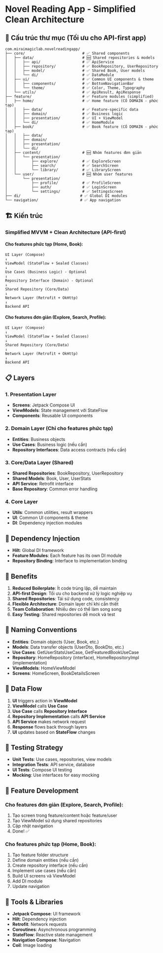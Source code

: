 # Novel Reading App - Simplified Clean Architecture

## 📁 Cấu trúc thư mục (Tối ưu cho API-first app)

```
com.miraimagiclab.novelreadingapp/
├── core/                          # ✅ Shared components
│   ├── data/                      # 🆕 Shared repositories & models
│   │   ├── api/                   # ✅ ApiService
│   │   ├── repository/            # ✅ BookRepository, UserRepository
│   │   ├── model/                 # ✅ Shared Book, User models
│   │   └── di/                    # ✅ DataModule
│   ├── ui/                        # ✅ Common UI components & theme
│   │   ├── components/            # ✅ BottomNavigationBar
│   │   └── theme/                 # ✅ Color, Theme, Typography
│   └── utils/                     # ✅ ApiResult, ApiResponse
├── feature/                       # ✅ Feature modules (simplified)
│   ├── home/                      # ✅ Home feature (CÓ DOMAIN - phức tạp)
│   │   ├── data/                  # ✅ Feature-specific data
│   │   ├── domain/                # ✅ Business logic
│   │   ├── presentation/          # ✅ UI + ViewModel
│   │   └── di/                    # ✅ HomeModule
│   ├── book/                      # ✅ Book feature (CÓ DOMAIN - phức tạp)
│   │   ├── data/
│   │   ├── domain/
│   │   ├── presentation/
│   │   └── di/
│   ├── content/                   # 🆕 Nhóm features đơn giản
│   │   └── presentation/
│   │       ├── explore/           # ✅ ExploreScreen
│   │       ├── search/            # ✅ SearchScreen
│   │       └── library/           # ✅ LibraryScreen
│   └── user/                      # 🆕 Nhóm user features
│       └── presentation/
│           ├── profile/           # ✅ ProfileScreen
│           ├── auth/              # ✅ LoginScreen
│           └── settings/          # ✅ SettingsScreen
├── di/                           # ✅ Global DI modules
└── navigation/                   # ✅ App navigation
```

## 🏗️ Kiến trúc

### **Simplified MVVM + Clean Architecture (API-first)**

#### **Cho features phức tạp (Home, Book):**
```
UI Layer (Compose)
↓
ViewModel (StateFlow + Sealed Classes)
↓  
Use Cases (Business Logic) - Optional
↓
Repository Interface (Domain) - Optional
↓
Shared Repository (Core/Data)
↓
Network Layer (Retrofit + OkHttp)
↓
Backend API
```

#### **Cho features đơn giản (Explore, Search, Profile):**
```
UI Layer (Compose)
↓
ViewModel (StateFlow + Sealed Classes)
↓
Shared Repository (Core/Data)
↓
Network Layer (Retrofit + OkHttp)
↓
Backend API
```

## 📋 Layers

### **1. Presentation Layer**
- **Screens**: Jetpack Compose UI
- **ViewModels**: State management với StateFlow
- **Components**: Reusable UI components

### **2. Domain Layer** (Chỉ cho features phức tạp)
- **Entities**: Business objects
- **Use Cases**: Business logic (nếu cần)
- **Repository Interfaces**: Data access contracts (nếu cần)

### **3. Core/Data Layer** (Shared)
- **Shared Repositories**: BookRepository, UserRepository
- **Shared Models**: Book, User, UserStats
- **API Service**: Retrofit interface
- **Base Repository**: Common error handling

### **4. Core Layer**
- **Utils**: Common utilities, result wrappers
- **UI**: Common UI components & theme
- **DI**: Dependency injection modules

## 🔧 Dependency Injection

- **Hilt**: Global DI framework
- **Feature Modules**: Each feature has its own DI module
- **Repository Binding**: Interface to implementation binding

## 🚀 Benefits

1. **Reduced Boilerplate**: Ít code trùng lặp, dễ maintain
2. **API-first Design**: Tối ưu cho backend xử lý logic nghiệp vụ
3. **Shared Repositories**: Tái sử dụng code, consistency
4. **Flexible Architecture**: Domain layer chỉ khi cần thiết
5. **Team Collaboration**: Nhiều dev có thể làm song song
6. **Easy Testing**: Shared repositories dễ mock và test

## 📝 Naming Conventions

- **Entities**: Domain objects (User, Book, etc.)
- **Models**: Data transfer objects (UserDto, BookDto, etc.)
- **Use Cases**: GetUserStatsUseCase, GetFeaturedBookUseCase
- **Repository**: HomeRepository (interface), HomeRepositoryImpl (implementation)
- **ViewModels**: HomeViewModel
- **Screens**: HomeScreen, BookDetailsScreen

## 🔄 Data Flow

1. **UI** triggers action in **ViewModel**
2. **ViewModel** calls **Use Case**
3. **Use Case** calls **Repository Interface**
4. **Repository Implementation** calls **API Service**
5. **API Service** makes network request
6. **Response** flows back through layers
7. **UI** updates based on **StateFlow** changes

## 🧪 Testing Strategy

- **Unit Tests**: Use cases, repositories, view models
- **Integration Tests**: API service, database
- **UI Tests**: Compose UI testing
- **Mocking**: Use interfaces for easy mocking

## 📱 Feature Development

### **Cho features đơn giản (Explore, Search, Profile):**
1. Tạo screen trong feature/content hoặc feature/user
2. Tạo ViewModel sử dụng shared repositories
3. Cập nhật navigation
4. Done! ✅

### **Cho features phức tạp (Home, Book):**
1. Tạo feature folder structure
2. Define domain entities (nếu cần)
3. Create repository interface (nếu cần)
4. Implement use cases (nếu cần)
5. Build UI screens và ViewModel
6. Add DI module
7. Update navigation

## 🔧 Tools & Libraries

- **Jetpack Compose**: UI framework
- **Hilt**: Dependency injection
- **Retrofit**: Network requests
- **Coroutines**: Asynchronous programming
- **StateFlow**: Reactive state management
- **Navigation Compose**: Navigation
- **Coil**: Image loading
